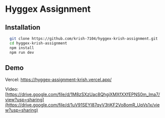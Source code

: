 
# Hyggex Assignment




## Installation


```bash
  git clone https://github.com/krish-7104/hyggex-krish-assignment.git
  cd hyggex-krish-assignment
  npm install
  npm run dev
```
    
## Demo

Vercel: https://hyggex-assignment-krish.vercel.app/

Video: [https://drive.google.com/file/d/1M8zSXzUac8QhgiXMXfXXfEPNS0m_lma7/view?usp=sharing](https://drive.google.com/file/d/1uV91SEYI87qyV3tjKF2Vo8omR_UqVs1x/view?usp=sharing)


